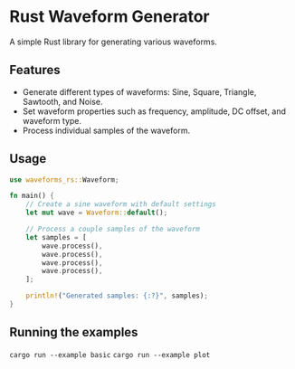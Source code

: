 # Rust Waveform Generator

A simple Rust library for generating various waveforms.

## Features

- Generate different types of waveforms: Sine, Square, Triangle, Sawtooth, and Noise.
- Set waveform properties such as frequency, amplitude, DC offset, and waveform type.
- Process individual samples of the waveform.

## Usage

```rust
use waveforms_rs::Waveform;

fn main() {
    // Create a sine waveform with default settings
    let mut wave = Waveform::default();

    // Process a couple samples of the waveform
    let samples = [
        wave.process(),
        wave.process(),
        wave.process(),
        wave.process(),
    ];

    println!("Generated samples: {:?}", samples);
}
```

## Running the examples

`cargo run --example basic`
`cargo run --example plot`
